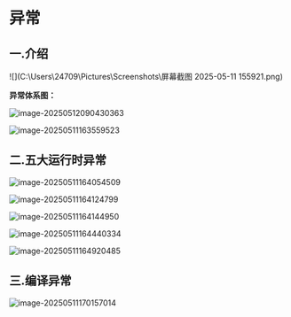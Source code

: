 # 异常

## 一.介绍

![](C:\Users\24709\Pictures\Screenshots\屏幕截图 2025-05-11 155921.png)



**异常体系图：**

![image-20250512090430363](C:\Users\24709\AppData\Roaming\Typora\typora-user-images\image-20250512090430363.png)

![image-20250511163559523](C:\Users\24709\AppData\Roaming\Typora\typora-user-images\image-20250511163559523.png)





## 二.五大运行时异常

![image-20250511164054509](C:\Users\24709\AppData\Roaming\Typora\typora-user-images\image-20250511164054509.png)

![image-20250511164124799](C:\Users\24709\AppData\Roaming\Typora\typora-user-images\image-20250511164124799.png)

![image-20250511164144950](C:\Users\24709\AppData\Roaming\Typora\typora-user-images\image-20250511164144950.png)

![image-20250511164440334](C:\Users\24709\AppData\Roaming\Typora\typora-user-images\image-20250511164440334.png)

![image-20250511164920485](C:\Users\24709\AppData\Roaming\Typora\typora-user-images\image-20250511164920485.png)





## 三.编译异常

![image-20250511170157014](C:\Users\24709\AppData\Roaming\Typora\typora-user-images\image-20250511170157014.png)



